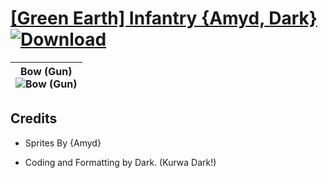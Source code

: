 # [\[Green Earth\]  Infantry {Amyd, Dark}](https://github.com/Klokinator/FE-Repo/tree/main/Battle%20Animations/Advance%20Wars%20Animation%20Ports/%5BGreen%20Earth%5D%20%20Infantry%20%7BAmyd,%20Dark%7D) [![Download](https://img.shields.io/badge/Download--red?style=social&logo=github)](https://minhaskamal.github.io/DownGit/#/home?url=https://github.com/Klokinator/FE-Repo/tree/main/Battle%20Animations/Advance%20Wars%20Animation%20Ports/%5BGreen%20Earth%5D%20%20Infantry%20%7BAmyd,%20Dark%7D)

| <b>Bow (Gun)</b><br/><img alt="Bow (Gun)" src="https://raw.githubusercontent.com/Klokinator/FE-Repo/main/Battle%20Animations/Advance%20Wars%20Animation%20Ports/%5BGreen%20Earth%5D%20%20Infantry%20%7BAmyd,%20Dark%7D/5.%20Bow%20(Gun)/Bow.gif"/> |
| :---: |

## Credits

- Sprites By {Amyd}

- Coding and Formatting by Dark. (Kurwa Dark!)

